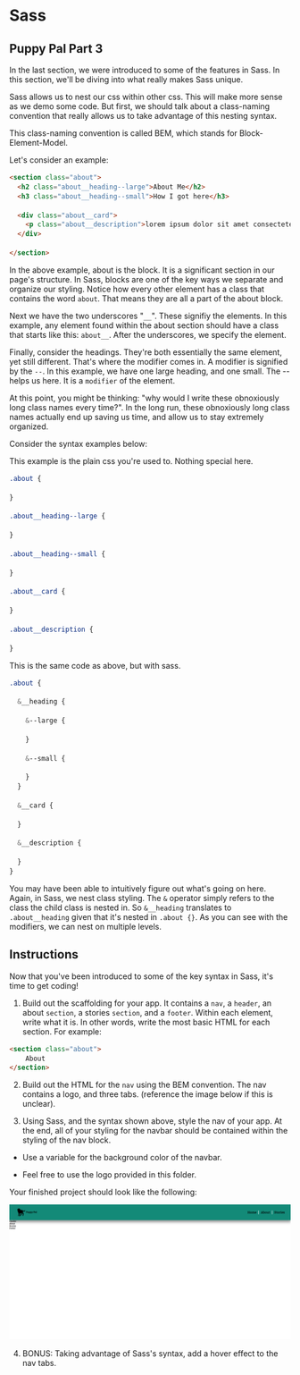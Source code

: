 # Sass 

## Puppy Pal Part 3

In the last section, we were introduced to some of the features in Sass. In this section, we'll be diving into what really makes Sass unique. 

Sass allows us to nest our css within other css. This will make more sense as we demo some code. But first, we should talk about a class-naming convention that really allows us to take advantage of this nesting syntax. 

This class-naming convention is called BEM, which stands for Block-Element-Model. 

Let's consider an example:

```html
<section class="about">
  <h2 class="about__heading--large">About Me</h2>
  <h3 class="about__heading--small">How I got here</h3>

  <div class="about__card">
    <p class="about__description">lorem ipsum dolor sit amet consecteteur adipiscing.</p>
  </div>  

</section>

```

In the above example, about is the block. It is a significant section in our page's structure. In Sass, blocks are one of the key ways we separate and organize our styling. Notice how every other element has a class that contains the word `about`. That means they are all a part of the about block. 

Next we have the two underscores "`__`". These signifiy the elements. In this example, any element found within the about section should have a class that starts like this: `about__`. After the underscores, we specify the element. 

Finally, consider the headings. They're both essentially the same element, yet still different. That's where the modifier comes in. A modifier is signified by the `--`. In this example, we have one large heading, and one small. The -- helps us here. It is a `modifier` of the element. 

At this point, you might be thinking: "why would I write these obnoxiously long class names every time?". In the long run, these obnoxiously long class names actually end up saving us time, and allow us to stay extremely organized. 

Consider the syntax examples below:

This example is the plain css you're used to. Nothing special here. 

```css
.about {

}

.about__heading--large {

}

.about__heading--small {

}

.about__card {

}

.about__description {

}
```

This is the same code as above, but with sass.

```scss
.about {
  
  &__heading {

    &--large {

    }

    &--small {

    }
  }

  &__card {

  }

  &__description {

  }
}
```

You may have been able to intuitively figure out what's going on here. Again, in Sass, we nest class styling. The `&` operator simply refers to the class the child class is nested in. So `&__heading` translates to `.about__heading` given that it's nested in `.about {}`. As you can see with the modifiers, we can nest on multiple levels. 

## Instructions 
Now that you've been introduced to some of the key syntax in Sass, it's time to get coding!

1. Build out the scaffolding for your app. It contains a `nav`, a `header`, an about `section`, a stories `section`, and a `footer`. Within each element, write what it is. In other words, write the most basic HTML for each section. For example:

```html
<section class="about">
    About
</section>

```

2. Build out the HTML for the `nav` using the BEM convention. The nav contains a logo, and three tabs. (reference the image below if this is unclear).

3. Using Sass, and the syntax shown above, style the nav of your app. At the end, all of your styling for the navbar should be contained within the styling of the nav block.

* Use a variable for the background color of the navbar. 

* Feel free to use the logo provided in this folder.

Your finished project should look like the following:

<img src="demo.png">

4. BONUS: Taking advantage of Sass's syntax, add a hover effect to the nav tabs. 
